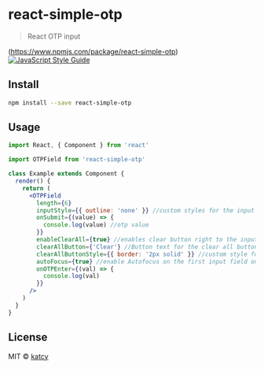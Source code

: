 # react-simple-otp

> React OTP input

(https://www.npmjs.com/package/react-simple-otp) [![JavaScript Style Guide](https://img.shields.io/badge/code_style-standard-brightgreen.svg)](https://standardjs.com)

## Install

```bash
npm install --save react-simple-otp
```

## Usage

```jsx
import React, { Component } from 'react'

import OTPField from 'react-simple-otp'

class Example extends Component {
  render() {
    return (
      <OTPField
        length={6}
        inputStyle={{ outline: 'none' }} //custom styles for the input field
        onSubmit={(value) => {
          console.log(value) //otp value
        }}
        enableClearAll={true} //enables clear button right to the input fields
        clearAllButton={'Clear'} //Button text for the clear all button
        clearAllButtonStyle={{ border: '2px solid' }} //custom style for the Clear button
        autoFocus={true} //enable Autofocus on the first input field on page load
        onOTPEnter={(val) => {
          console.log(val)
        }}
      />
    )
  }
}
```

## License

MIT © [katcy](https://github.com/katcy)
